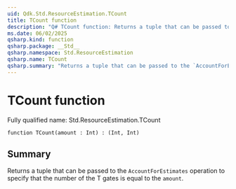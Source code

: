 ```yaml
---
uid: Qdk.Std.ResourceEstimation.TCount
title: TCount function
description: "Q# TCount function: Returns a tuple that can be passed to the `AccountForEstimates` operation to specify that the number of the T gates is equal to the `amount`."
ms.date: 06/02/2025
qsharp.kind: function
qsharp.package: __Std__
qsharp.namespace: Std.ResourceEstimation
qsharp.name: TCount
qsharp.summary: "Returns a tuple that can be passed to the `AccountForEstimates` operation to specify that the number of the T gates is equal to the `amount`."
---
```


# TCount function

Fully qualified name: Std.ResourceEstimation.TCount

```qsharp
function TCount(amount : Int) : (Int, Int)
```

## Summary
Returns a tuple that can be passed to the `AccountForEstimates` operation
to specify that the number of the T gates is equal to the `amount`.
